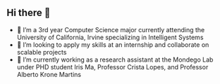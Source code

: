 ## Hi there 👋
- 🔭 I’m a 3rd year Computer Science major currently attending the University of California, Irvine specializing in Intelligent Systems
- 👯 I’m looking to apply my skills at an internship and collaborate on scalable projects
- 🌱 I’m currently working as a research assistant at the Mondego Lab under PHD student Iris Ma, Professor Crista Lopes, and Professor Alberto Krone Martins



<!--
**custoyang/custoyang** is a ✨ _special_ ✨ repository because its `README.md` (this file) appears on your GitHub profile.

Here are some ideas to get you started:

- 🔭 I’m currently working on ...
- 🌱 I’m currently learning ...
- 👯 I’m looking to collaborate on ...
- 🤔 I’m looking for help with ...
- 💬 Ask me about ...
- 📫 How to reach me: ...
- 😄 Pronouns: ...
- ⚡ Fun fact: ...
-->
